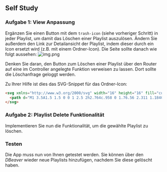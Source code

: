 ## Self Study

### Aufgabe 1: View Anpassung
Ergänzen Sie einen Button mit dem `trash-icon` (siehe vorheriger Schritt) in jeder Playlist, um damit das Löschen einer Playlist auszulösen. Ändern Sie außerdem den Link zur Detailansicht der Playlist, indem dieser durch ein Icon ersetzt wird (z.B. mit einem Ordner-Icon). Die Seite sollte danach wie folgt aussehen:
![img.png](img/self_study.png)

Denken Sie daran, den Button zum Löschen einer Playlist über den Router auf eine im Controller angelegte Funktion verweisen zu lassen. Dort sollte die Löschanfrage geloggt werden.

Zu Ihrer Hilfe ist dies das SVG-Snippet für das Ordner-Icon:
~~~ html
<svg xmlns="http://www.w3.org/2000/svg" width="16" height="16" fill="currentColor" class="bi bi-folder2-open" viewBox="0 0 16 16">
  <path d="M1 3.5A1.5 1.5 0 0 1 2.5 2h2.764c.958 0 1.76.56 2.311 1.184C7.985 3.648 8.48 4 9 4h4.5A1.5 1.5 0 0 1 15 5.5v.64c.57.265.94.876.856 1.546l-.64 5.124A2.5 2.5 0 0 1 12.733 15H3.266a2.5 2.5 0 0 1-2.481-2.19l-.64-5.124A1.5 1.5 0 0 1 1 6.14V3.5zM2 6h12v-.5a.5.5 0 0 0-.5-.5H9c-.964 0-1.71-.629-2.174-1.154C6.374 3.334 5.82 3 5.264 3H2.5a.5.5 0 0 0-.5.5V6zm-.367 1a.5.5 0 0 0-.496.562l.64 5.124A1.5 1.5 0 0 0 3.266 14h9.468a1.5 1.5 0 0 0 1.489-1.314l.64-5.124A.5.5 0 0 0 14.367 7H1.633z"/>
</svg>
~~~

### Aufgabe 2: Playlist Delete Funktionalität
Implementieren Sie nun die Funktionalität, um die gewählte Playlist zu löschen.

### Testen
Die App muss nun von Ihnen getestet werden. Sie können über den *DBeaver* wieder neue Playlists hinzufügen, nachdem Sie diese gelöscht haben.
